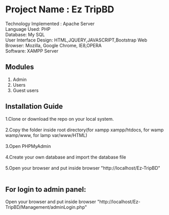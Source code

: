 # Project Name : Ez TripBD
Technology Implemented : Apache Server  
Language Used: PHP  
Database: My SQL  
User Interface Design: HTML,JQUERY,JAVASCRIPT,Bootstrap
Web Browser:  Mozilla, Google Chrome, IE8,OPERA  
Software: XAMPP Server 

## Modules
1. Admin<br>
2. Users<br>
3. Guest users<br>

## Installation Guide
1.Clone or download the repo on your local system.<br><br>
2.Copy the folder inside root directory(for xampp xampp/htdocs, for wamp wamp/www, for lamp var/www/HTML)<br><br>
3.Open PHPMyAdmin<br><br>
4.Create your own database and import the database file<br><br>
5.Open your browser and put inside browser "http://localhost/Ez-TripBD"<br><br>

## For login to admin panel:
Open your browser and put inside browser "http://localhost/Ez-TripBD/Management/adminLogin.php"
